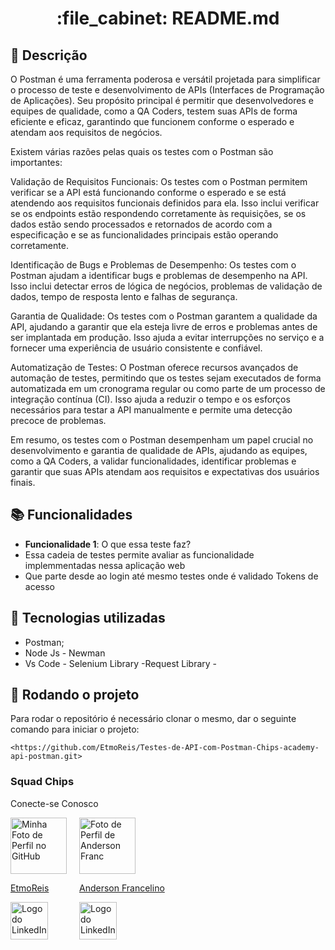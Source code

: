 <h1 align="center">:file_cabinet:  README.md</h1>

## :memo: Descrição
O Postman é uma ferramenta poderosa e versátil projetada para simplificar o processo de teste e desenvolvimento de APIs (Interfaces de Programação de Aplicações). Seu propósito principal é permitir que desenvolvedores e equipes de qualidade, como a QA Coders, testem suas APIs de forma eficiente e eficaz, garantindo que funcionem conforme o esperado e atendam aos requisitos de negócios.

Existem várias razões pelas quais os testes com o Postman são importantes:

Validação de Requisitos Funcionais: Os testes com o Postman permitem verificar se a API está funcionando conforme o esperado e se está atendendo aos requisitos funcionais definidos para ela. Isso inclui verificar se os endpoints estão respondendo corretamente às requisições, se os dados estão sendo processados ​​e retornados de acordo com a especificação e se as funcionalidades principais estão operando corretamente.

Identificação de Bugs e Problemas de Desempenho: Os testes com o Postman ajudam a identificar bugs e problemas de desempenho na API. Isso inclui detectar erros de lógica de negócios, problemas de validação de dados, tempo de resposta lento e falhas de segurança.

Garantia de Qualidade: Os testes com o Postman garantem a qualidade da API, ajudando a garantir que ela esteja livre de erros e problemas antes de ser implantada em produção. Isso ajuda a evitar interrupções no serviço e a fornecer uma experiência de usuário consistente e confiável.

Automatização de Testes: O Postman oferece recursos avançados de automação de testes, permitindo que os testes sejam executados de forma automatizada em um cronograma regular ou como parte de um processo de integração contínua (CI). Isso ajuda a reduzir o tempo e os esforços necessários para testar a API manualmente e permite uma detecção precoce de problemas.

Em resumo, os testes com o Postman desempenham um papel crucial no desenvolvimento e garantia de qualidade de APIs, ajudando as equipes, como a QA Coders, a validar funcionalidades, identificar problemas e garantir que suas APIs atendam aos requisitos e expectativas dos usuários finais.

## :books: Funcionalidades
* <b>Funcionalidade 1</b>: O que essa teste faz?
* Essa cadeia de testes permite avaliar as funcionalidade implemmentadas nessa aplicação web
* Que parte desde ao login até mesmo testes onde é validado Tokens de acesso
  

## :wrench: Tecnologias utilizadas
* Postman;
* Node Js - Newman
* Vs Code - Selenium Library -Request Library -

## :rocket: Rodando o projeto
Para rodar o repositório é necessário clonar o mesmo, dar o seguinte comando para iniciar o projeto:
```
<https://github.com/EtmoReis/Testes-de-API-com-Postman-Chips-academy-api-postman.git>
```
<!DOCTYPE html>
<!DOCTYPE html>
<html lang="en">
<head>
    <meta charset="UTF-8">
    <meta name="viewport" content="width=device-width, initial-scale=1.0">
    <title>Squad Chips</title>
</head>
<body>
    <h3>Squad Chips</h3>
    <p>Conecte-se Conosco</p>
    <div style="display: flex;">
        <div style="margin-right: 20px;">
            <a href="https://github.com/EtmoReis">
                <img src="https://github.com/EtmoReis.png" alt="Minha Foto de Perfil no GitHub" width="90">
            </a>
            <p><a href="https://www.linkedin.com/in/etmo-reis-bb46bb26a/">EtmoReis</a></p>
            <a href="https://www.linkedin.com/in/etmo-reis-bb46bb26a/">
                <img src="https://upload.wikimedia.org/wikipedia/commons/c/ca/LinkedIn_logo_initials.png" alt="Logo do LinkedIn" width="60">
            </a>
        </div>
        <div style="margin-right: 20px;">
            <a href="https://github.com/AndersonFranc">
                <img src="https://github.com/AndersonFranc.png" alt="Foto de Perfil de Anderson Franc" width="90">
            </a>
            <p><a href="https://www.linkedin.com/in/anderson-francelino-/">Anderson Francelino</a></p>
            <a href="https://www.linkedin.com/in/anderson-francelino-/">
                <img src="https://upload.wikimedia.org/wikipedia/commons/c/ca/LinkedIn_logo_initials.png" alt="Logo do LinkedIn" width="60">
            </a>
        </div>
    </div>
</body>
</html>



